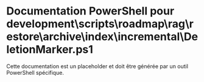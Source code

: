 # Documentation PowerShell pour development\scripts\roadmap\rag\restore\archive\index\incremental\DeletionMarker.ps1

Cette documentation est un placeholder et doit être générée par un outil PowerShell spécifique.
